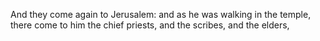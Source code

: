 And they come again to Jerusalem: and as he was walking in the temple, there come to him the chief priests, and the scribes, and the elders,
